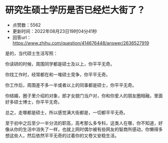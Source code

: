 # 研究生硕士学历是否已经烂大街了？
- 点赞数：5562
- 更新时间：2022年08月23日19时04分41秒
- 回答url：https://www.zhihu.com/question/414676448/answer/2636527919
<body>
 <p data-pid="_3hQnwMY">是的，当代硕士生活写照：</p>
 <p data-pid="E38beffX">你读研的时候，周围同学都是硕士及以上，你平平无奇。</p>
 <p data-pid="QrTDmA-x">你找工作时，经常都在和一堆硕士竞争，你平平无奇。</p>
 <p data-pid="q_vFkmUU">你工作后，周围差不多一半或者以上的同事都是硕士，你平平无奇。</p>
 <p data-pid="8y6XcKpW">你结婚，圈子里介绍的对象，郎才女貌门当户对，你和你爱人的朋友圈相融，里面好多硕士博士，你平平无奇。</p>
 <p data-pid="u0b-8Imr">总之，走哪都是硕士，所以感觉满大街都是，一切都平平无奇。</p>
 <p data-pid="dlXZLqyq">至于初中之后至少一半分流的职高，高考那么多专科，这类人在哪，你不知道，好像从你的生活中消失了一样，也就上网时偶尔被有些网友的智商所感动，你懒得多想这些人，然后依然平平无奇的过着你的又卷又安稳生活。</p>
</body>